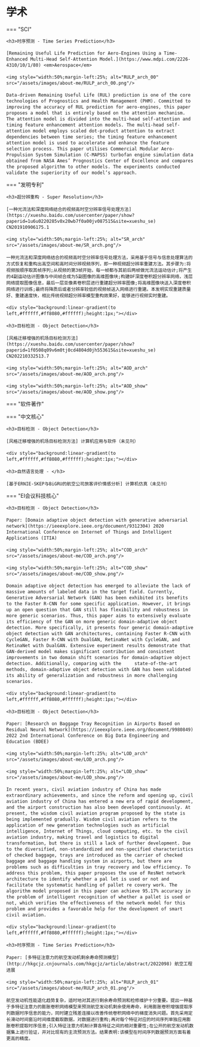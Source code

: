 # 学术

=== "SCI" 

    <h3>时序预测 - Time Series Prediction</h3>

    [Remaining Useful Life Prediction for Aero-Engines Using a Time-Enhanced Multi-Head Self-Attention Model.](https://www.mdpi.com/2226-4310/10/1/80) <em>Aerospace</em>

    <img style="width:50%;margin-left:25%; alt="RULP_arch_00" src="/assets/images/about-me/RULP_arch_00.png"/>

    Data-driven Remaining Useful Life (RUL) prediction is one of the core technologies of Prognostics and Health Management (PHM). Committed to improving the accuracy of RUL prediction for aero-engines, this paper proposes a model that is entirely based on the attention mechanism. The attention model is divided into the multi-head self-attention and timing feature enhancement attention models. The multi-head self-attention model employs scaled dot-product attention to extract dependencies between time series; the timing feature enhancement attention model is used to accelerate and enhance the feature selection process. This paper utilises Commercial Modular Aero-Propulsion System Simulation (C-MAPSS) turbofan engine simulation data obtained from NASA Ames’ Prognostics Center of Excellence and compares the proposed algorithm to other models. The experiments conducted validate the superiority of our model’s approach.

=== "发明专利"

    <h3>超分辨重构 - Super Resolution</h3>

    [一种光流法和深度网络结合的视频高时空分辨率信号处理方法](https://xueshu.baidu.com/usercenter/paper/show?paperid=1u6u0220285v0x20wb7f0a00jv087515&site=xueshu_se) CN201910906175.1

    <img style="width:50%;margin-left:25%; alt="SR_arch" src="/assets/images/about-me/SR_arch.png"/>

    一种光流法和深度网络结合的视频高时空分辨率信号处理方法，采用基于信号与信息处理算法的方式恢复和重构出高空间和高时间分辨视频序列，即一种视频超分辨率重建方法。其步骤为:将视频按顺序取其帧序列;从视频的第3帧开始，每一帧都与其前后两帧做光流法运动估计;将产生的4副运动估计图像与中间帧合成为5副图像的高维图像块;构建OF深度卷积超分辨率网络，浅层网络提取图像信息，最后一层亚像素卷积层进行重建超分辨率图像;将高维图像块送入深度卷积网络进行训练;最终将降质后或者分辨率较低的视频帧送入网络进行重建。本发明实现重建质量好、重建速度快，相比传统视频超分辨率模型重构效果好，能够进行视频实时重建。

    <div style="background:linear-gradient(to left,#ffffff,#ff8080,#ffffff);height:1px;"></div>

    <h3>目标检测 - Object Detection</h3>

    [风格迁移增强的机场目标检测方法](https://xueshu.baidu.com/usercenter/paper/show?paperid=1f0508q09v6m0tj0cd4804d0jh553615&site=xueshu_se) CN202210332513.7

    <img style="width:50%;margin-left:25%; alt="AOD_arch" src="/assets/images/about-me/AOD_arch.png"/>

    <img style="width:50%;margin-left:25%; alt="AOD_show" src="/assets/images/about-me/AOD_show.png"/>


=== "软件著作"

=== "中文核心"

    <h3>目标检测 - Object Detection</h3>

    [风格迁移增强的机场目标检测方法] 计算机应用与软件（未见刊）

    <div style="background:linear-gradient(to left,#ffffff,#ff8080,#ffffff);height:1px;"></div>

    <h3>自然语言处理 - </h3>

    [基于ERNIE-SKEP与BiGRU的航空公司旅客评价情感分析] 计算机仿真（未见刊）


=== "EI会议科技核心"

    <h3>目标检测 - Object Detection</h3>

    Paper: [Domain adaptive object detection with generative adversarial network](https://ieeexplore.ieee.org/document/9312304) 2020 International Conference on Internet of Things and Intelligent Applications (ITIA)

    <img style="width:50%;margin-left:25%; alt="COD_arch" src="/assets/images/about-me/COD_arch.png"/>

    <img style="width:50%;margin-left:25%; alt="COD_show" src="/assets/images/about-me/COD_show.png"/>

    Domain adaptive object detection has emerged to alleviate the lack of massive amounts of labeled data in the target field. Currently, Generative Adversarial Network (GAN) has been exhibited its benefits to the Faster R-CNN for some specific application. However, it brings up an open question that GAN still has flexibility and robustness in more generic scenarios. Thus, this paper aims to extensively evaluate its efficiency of the GAN on more generic domain-adaptive object detection. More specifically, it presents four generic domain-adaptive object detection with GAN architectures, containing Faster R-CNN with CycleGAN, Faster R-CNN with DualGAN, RetinaNet with CycleGAN, and RetinaNet with DualGAN. Extensive experiment results demonstrate that GAN-derived model makes significant contribution and consistent improvements in two domain shift scenarios for domain-adaptive object detection. Additionally, comparing with the     state-of-the-art methods, domain-adaptive object detection with GAN has been validated its ability of generalization and robustness in more challenging scenarios.

    <div style="background:linear-gradient(to left,#ffffff,#ff8080,#ffffff);height:1px;"></div>

    <h3>目标检测 - Object Detection</h3>

    Paper: [Research on Baggage Tray Recognition in Airports Based on Residual Neural Network](https://ieeexplore.ieee.org/document/9980849) 2022 2nd International Conference on Big Data Engineering and Education (BDEE)

    <img style="width:50%;margin-left:25%; alt="LOD_arch" src="/assets/images/about-me/LOD_arch.png"/>

    <img style="width:50%;margin-left:25%; alt="LOD_show" src="/assets/images/about-me/LOD_show.png"/>

    In recent years, civil aviation industry of China has made extraordinary achievements, and since the reform and opening up, civil aviation industry of China has entered a new era of rapid development, and the airport construction has also been developed continuously. At present, the wisdom civil aviation program proposed by the state is being implemented gradually. Wisdom civil aviation refers to the application of new generation technologies such as artificial intelligence, Internet of Things, cloud computing, etc. to the civil aviation industry, making travel and logistics to digital transformation, but there is still a lack of further development. Due to the diversified, non-standardized and non-specified characteristics of checked baggage, trays are introduced as the carrier of checked baggage and baggage handling system in airports, but there are problems such as difficulties in tray recovery and low efficiency. To address this problem, this paper proposes the use of ResNet network architecture to identify whether a pal let is used or not and facilitate the systematic handling of pallet re covery work. The algorithm model proposed in this paper can achieve 95.17% accuracy in the problem of intelligent recognition of whether a pallet is used or not, which verifies the effectiveness of the network model for this problem and provides a favorable help for the development of smart civil aviation.

    <div style="background:linear-gradient(to left,#ffffff,#ff8080,#ffffff);height:1px;"></div>

    <h3>时序预测 - Time Series Prediction</h3>

    Paper: [多特征注意力的航空发动机剩余寿命预测模型](http://hkgcjz.cnjournals.com/hkgcjz/article/abstract/2022098) 航空工程进展

    <img style="width:50%;margin-left:25%; alt="RULP_arch_01" src="/assets/images/about-me/RULP_arch_01.png"/>

    航空发动机性能退化趋势复杂，适时地对其进行剩余寿命预测和检修维护十分重要。提出一种基于多特征注意力的膨胀卷积网络模型来预测航空发动机剩余使用寿命，利用膨胀卷积增强提取序列数据时序信息的能力，同时建立残差连接以改善传统卷积网络中的梯度消失问题。首先采用定长滑动时间窗沿时间维度截取数据，对数据进行重构;再对每个特征对应的时间序列单独应用膨胀卷积提取时序信息;引入特征注意力机制计算各特征之间的相对重要性;在公开的航空发动机数据集上进行验证，并对比现有的主流预测方法。结果表明:该模型在时间序列数据预测方面有着更高的精度。